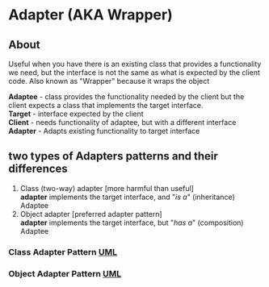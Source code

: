 # Adapter (AKA Wrapper)

## About

Useful when you have there is an existing class that provides a functionality we need, but the interface is 
not the same as what is expected by the client code. Also known as "Wrapper" because it wraps the object

**Adaptee** - class provides the functionality needed by the client but the client expects a class
that implements the target interface.  
**Target** - interface expected by the client  
**Client** - needs functionality of adaptee, but with a different interface  
**Adapter** - Adapts existing functionality to target interface

## two types of Adapters patterns and their differences

1. Class (two-way) adapter [more harmful than useful]  
   **adapter** implements the target interface, and "*is a*" (inheritance) Adaptee
2. Object adapter [preferred adapter pattern]  
   **adapter** implements the target interface, but "*has a*" (composition) Adaptee

### Class Adapter Pattern [UML](./classadapter/ClassAdapter.md)

### Object Adapter Pattern [UML](./objectadapter/ObjectAdapter.md)

